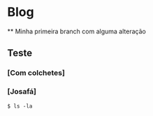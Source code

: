 # Blog
** Minha primeira branch com alguma alteração
## Teste
### [Com colchetes]
### [Josafá]
<code>$ ls -la</code>
